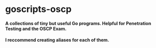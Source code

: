 # goscripts-oscp
#### A collections of tiny but useful Go programs. Helpful for Penetration Testing and the OSCP Exam.

#### I reccommend creating aliases for each of them.
